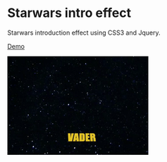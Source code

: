 # Starwars intro effect
Starwars introduction effect using CSS3 and Jquery.

[Demo](https://kedarkrishnan.github.io/starwars-intro-effect/)

<img src="starwars-intro-effect.gif" alt="Starwars intro effect">